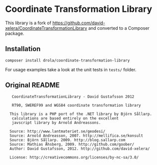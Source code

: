 Coordinate Transformation Library
=================================

This library is a fork of https://github.com/david-xelera/CoordinateTransformationLibrary and converted to a Composer package.

Installation
------------

    composer install drola/coordinate-transformation-library

For usage examples take a look at the unit tests in `tests/` folder.

Original README
---------------

       CoordinateTransformationLibrary - David Gustafsson 2012
     
       RT90, SWEREF99 and WGS84 coordinate transformation library
     
      This library is a PHP port of the .NET library by Björn Sållarp.
       calculations are based entirely on the excellent
       javscript library by Arnold Andreassons.
     
      Source: http://www.lantmateriet.se/geodesi/
      Source: Arnold Andreasson, 2007. http://mellifica.se/konsult
      Source: Björn Sållarp. 2009. http://blog.sallarp.com
      Source: Mathias Åhsberg, 2009. http://github.com/goober/
      Author: David Gustafsson, 2012. http://github.com/david-xelera/
     
      License: http://creativecommons.org/licenses/by-nc-sa/3.0/
 
